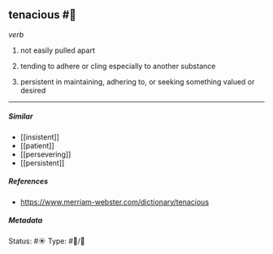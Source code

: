 ## tenacious #🧠 

_verb_

1. not easily pulled apart

2. tending to adhere or cling especially to another substance

3. persistent in maintaining, adhering to, or seeking something valued or desired

___

##### Similar
-   [[insistent]]
-   [[patient]]
-   [[persevering]]
-   [[persistent]]

##### References 
- https://www.merriam-webster.com/dictionary/tenacious

##### Metadata
Status: #☀️ 
Type: #🔵/💬 